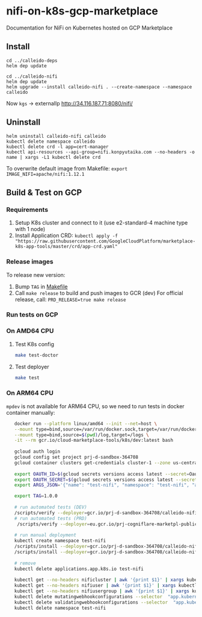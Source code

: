 # nifi-on-k8s-gcp-marketplace
Documentation for NiFi on Kubernetes hosted on GCP Marketplace


## Install
```shell
cd ../calleido-deps
helm dep update

cd ../calleido-nifi
helm dep update
helm upgrade --install calleido-nifi . --create-namespace --namespace calleido
```

Now `kgs` -> externalIp
http://34.116.187.71:8080/nifi/

## Uninstall

```shell
helm uninstall calleido-nifi calleido
kubectl delete namespace calleido
kubectl delete crd -l app=cert-manager
kubectl api-resources --api-group=nifi.konpyutaika.com --no-headers -o name | xargs -L1 kubectl delete crd
```
To overwrite default image from Makefile: `export IMAGE_NIFI=apache/nifi:1.12.1`

## Build & Test on GCP

### Requirements
1. Setup K8s cluster and connect to it (use e2-standard-4 machine type with 1 node)
2. Install Application CRD: `kubectl apply -f "https://raw.githubusercontent.com/GoogleCloudPlatform/marketplace-k8s-app-tools/master/crd/app-crd.yaml"`

### Release images

To release new version:
1. Bump `TAG` in [Makefile](Makefile)
2. Call `make release` to build and push images to GCR (dev)
   For official release, call: `PRD_RELEASE=true make release`

### Run tests on GCP

### On AMD64 CPU
1. Test K8s config
    ```bash
    make test-doctor
    ```
2. Test deployer
    ```bash
    make test
    ```

### On ARM64 CPU
`mpdev` is not available for ARM64 CPU, so we need to run tests in docker container manually:
```bash
   docker run --platform linux/amd64 --init --net=host \
   --mount type=bind,source=/var/run/docker.sock,target=/var/run/docker.sock,readonly \
   --mount type=bind,source=$(pwd)/log,target=/logs \
   -it --rm gcr.io/cloud-marketplace-tools/k8s/dev:latest bash
   
   gcloud auth login
   gcloud config set project prj-d-sandbox-364708
   gcloud container clusters get-credentials cluster-1 --zone us-central1-c --project prj-d-sandbox-364708
   
   export OAUTH_ID=$(gcloud secrets versions access latest --secret=OauthClientID)
   export OAUTH_SECRET=$(gcloud secrets versions access latest --secret=OauthSecret)
   export ARGS_JSON='{"name": "test-nifi", "namespace": "test-nifi", "admin.identity": "jakub@cogniflare.io", "oidc.clientId": "'${OAUTH_ID}'", "oidc.secret": "'${OAUTH_SECRET}'", "ingress.staticIpAddressName": "nifikop", "dnsName": "test.nifikop.calleido.io"}'

   export TAG=1.0.0
   
   # run automated tests (DEV)
   /scripts/verify --deployer=gcr.io/prj-d-sandbox-364708/calleido-nifi/deployer:${TAG}
   # run automated tests (PRD)
    /scripts/verify --deployer=eu.gcr.io/prj-cogniflare-marketpl-public/calleido-nifi/deployer:${TAG}
   
   # run manual deployment
   kubectl create namespace test-nifi
   /scripts/install --deployer=gcr.io/prj-d-sandbox-364708/calleido-nifi/deployer:${TAG} --parameters="$ARGS_JSON"
   /scripts/install --deployer=gcr.io/prj-d-sandbox-364708/calleido-nifi/deployer:${TAG} --parameters="$ARGS_JSON"
   
   # remove
   kubectl delete applications.app.k8s.io test-nifi
   
   kubectl get --no-headers nificluster | awk '{print $1}' | xargs kubectl patch nificluster -p '{"metadata" : {"finalizers" : null }}' --type=merge
   kubectl get --no-headers nifiuser | awk '{print $1}' | xargs kubectl patch nifiuser -p '{"metadata" : {"finalizers" : null }}' --type=merge
   kubectl get --no-headers nifiusergroup | awk '{print $1}' | xargs kubectl patch nifiusergroup -p '{"metadata" : {"finalizers" : null }}' --type=merge
   kubectl delete mutatingwebhookconfigurations --selector  "app.kubernetes.io/name=webhook"
   kubectl delete validatingwebhookconfigurations --selector  "app.kubernetes.io/name=webhook"
   kubectl delete namespace test-nifi
```

